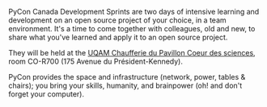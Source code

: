PyCon Canada Development Sprints are two days of intensive learning and development on an open source project of your choice, in a team environment. It's a time to come together with colleagues, old and new, to share what you've learned and apply it to an open source project.

They will be held at the [UQAM Chaufferie du Pavillon Coeur des sciences](https://goo.gl/maps/SftS8JCP8DJ2), room CO-R700 (175 Avenue du Président-Kennedy).

PyCon provides the space and infrastructure (network, power, tables & chairs); you bring your skills, humanity, and brainpower (oh! and don't forget your computer).
